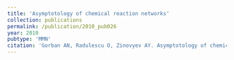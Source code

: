 ```yaml
---
title: 'Asymptotology of chemical reaction networks'
collection: publications
permalink: /publication/2010_pub026
year: 2010
pubtype: 'MMN'
citation: 'Gorban AN, Radulescu O, Zinovyev AY. Asymptotology of chemical reaction networks. 2010. <i>Chemical Engineering Science</i> 65, 2310-2324. '
---
```

